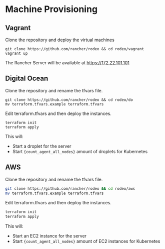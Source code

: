 # Machine Provisioning

## Vagrant

Clone the repository and deploy the virtual machines

```
git clone https://github.com/rancher/rodeo && cd rodeo/vagrant
vagrant up
```

The Rancher Server will be available at <https://172.22.101.101>

## Digital Ocean

Clone the repository and rename the tfvars file.

```
git clone https://github.com/rancher/rodeo && cd rodeo/do
mv terraform.tfvars.example terraform.tfvars
```

Edit terraform.tfvars and then deploy the instances.

```
terraform init
terraform apply
```

This will:

- Start a droplet for the server
- Start `{count_agent_all_nodes}` amount of droplets for Kubernetes

## AWS

Clone the repository and rename the tfvars file.

```bash
git clone https://github.com/rancher/rodeo && cd rodeo/aws
mv terraform.tfvars.example terraform.tfvars
```

Edit terraform.tfvars and then deploy the instances.

```bash
terraform init
terraform apply
```

This will:

- Start an EC2 instance for the server
- Start `{count_agent_all_nodes}` amount of EC2 instances for Kubernetes
